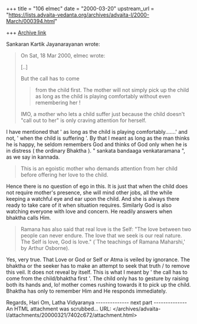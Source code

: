 +++
title = "106 elmec"
date = "2000-03-20"
upstream_url = "https://lists.advaita-vedanta.org/archives/advaita-l/2000-March/000394.html"

+++
[Archive link](https://lists.advaita-vedanta.org/archives/advaita-l/2000-March/000394.html)



Sankaran Kartik Jayanarayanan wrote:

> On Sat, 18 Mar 2000, elmec wrote:
>
> [..]
>
>  But the call has to come
> > from  the child first. The mother will not simply pick up the child as
> long as
> > the child is playing comfortably without even remembering her !
>
> IMO, a mother who lets a child suffer just because the child doesn't "call
> out to her" is only craving attention for herself.

I have mentioned  that ' as long as the child is playing comfortably.......'
and not, ' when the child is suffering '. By that I meant  as long as the man
thinks he is happy, he seldom remembers God and thinks of God only when he is
in distress ( the ordinary Bhaktha ). " sankata bandaaga venkataramana ", as
we say in kannada.


> This is an egoistic mother who demands attention from her child before
> offering her love to the child.

Hence there is no question of ego in this. It is just that when the child does
not require mother's presence, she will mind other jobs, all the while
keeping  a watchful eye and ear upon the child.  And she is always there ready
to take care of it when situation requires. Similarly God is also watching
everyone with love and concern. He readily answers when bhaktha calls Him.

>
> Ramana has also said that real love is the Self: "The love between two
> people can never endure. The love that we seek is our real nature. The
> Self is love, God is love."  (`The teachings of Ramana Maharshi,' by
> Arthur Osborne).

Yes, very true. That Love or God or Self or Atma is veiled by ignorance. The
bhaktha or the seeker has to make an attempt to seek that truth / to remove
this veil.  It does not reveal by itself. This is what I meant by ' the call
has to come from the child/bhaktha first '. The child only has to gesture by
raising both its hands and,  lo! mother comes rushing towards it to pick up
the child. Bhaktha has only to remember Him and He responds immediately.

Regards,
Hari Om,
Latha Vidyaranya
-------------- next part --------------
An HTML attachment was scrubbed...
URL: </archives/advaita-l/attachments/20000321/7402c672/attachment.html>
